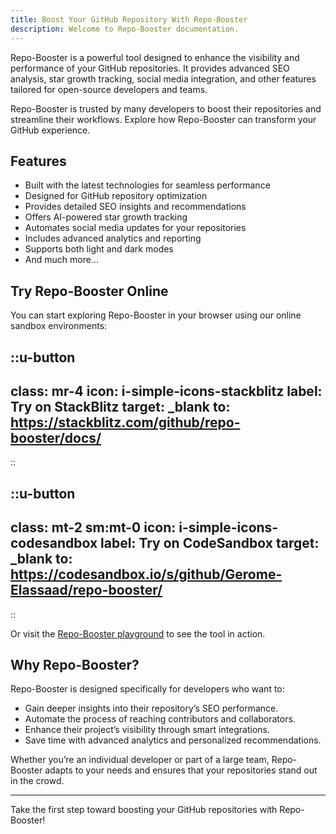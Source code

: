 ```yaml
---
title: Boost Your GitHub Repository With Repo-Booster
description: Welcome to Repo-Booster documentation.
---
```


Repo-Booster is a powerful tool designed to enhance the visibility and performance of your GitHub repositories. It provides advanced SEO analysis, star growth tracking, social media integration, and other features tailored for open-source developers and teams.

Repo-Booster is trusted by many developers to boost their repositories and streamline their workflows. Explore how Repo-Booster can transform your GitHub experience.

## Features

- Built with the latest technologies for seamless performance
- Designed for GitHub repository optimization
- Provides detailed SEO insights and recommendations
- Offers AI-powered star growth tracking
- Automates social media updates for your repositories
- Includes advanced analytics and reporting
- Supports both light and dark modes
- And much more...

## Try Repo-Booster Online

You can start exploring Repo-Booster in your browser using our online sandbox environments:

::u-button
---
class: mr-4
icon: i-simple-icons-stackblitz
label: Try on StackBlitz
target: _blank
to: https://stackblitz.com/github/repo-booster/docs/
---
::

::u-button
---
class: mt-2 sm:mt-0
icon: i-simple-icons-codesandbox
label: Try on CodeSandbox
target: _blank
to: https://codesandbox.io/s/github/Gerome-Elassaad/repo-booster/
---
::

Or visit the [Repo-Booster playground](https://repo-booster.com/playground) to see the tool in action.

## Why Repo-Booster?

Repo-Booster is designed specifically for developers who want to:

- Gain deeper insights into their repository’s SEO performance.
- Automate the process of reaching contributors and collaborators.
- Enhance their project’s visibility through smart integrations.
- Save time with advanced analytics and personalized recommendations.

Whether you’re an individual developer or part of a large team, Repo-Booster adapts to your needs and ensures that your repositories stand out in the crowd.

---

Take the first step toward boosting your GitHub repositories with Repo-Booster!
```
